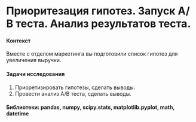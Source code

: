 # Приоритезация гипотез. Запуск А/В теста. Анализ результатов теста.

#### Контекст
Вместе с отделом маркетинга вы подготовили список гипотез для увеличения выручки.

#### Задачи исследования
1. Приоретизировать гипотезы, сделать выводы.
2. Провести анализ А/В теста, сделать выводы.


#### Библиотеки: pandas, numpy, scipy.stats, matplotlib.pyplot, math, datetime
